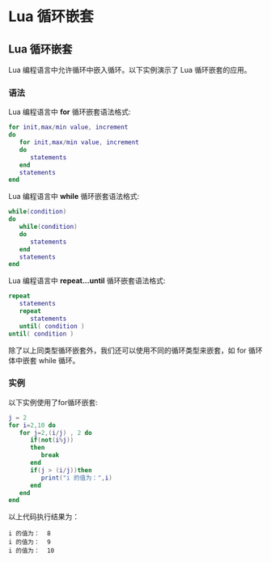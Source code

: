 # Lua 循环嵌套

## Lua 循环嵌套

Lua 编程语言中允许循环中嵌入循环。以下实例演示了 Lua 循环嵌套的应用。

### 语法

Lua 编程语言中 **for** 循环嵌套语法格式:

```lua
for init,max/min value, increment
do
   for init,max/min value, increment
   do
      statements
   end
   statements
end
```

Lua 编程语言中 **while** 循环嵌套语法格式:

```lua
while(condition)
do
   while(condition)
   do
      statements
   end
   statements
end
```

Lua 编程语言中 **repeat...until** 循环嵌套语法格式:

```lua
repeat
   statements
   repeat
      statements
   until( condition )
until( condition )
```

除了以上同类型循环嵌套外，我们还可以使用不同的循环类型来嵌套，如 for 循环体中嵌套 while 循环。

### 实例

以下实例使用了for循环嵌套:

```lua
j = 2
for i=2,10 do
   for j=2,(i/j) , 2 do
      if(not(i%j)) 
      then
         break 
      end
      if(j > (i/j))then
         print("i 的值为：",i)
      end
   end
end
```

以上代码执行结果为：

```
i 的值为：	8
i 的值为：	9
i 的值为：	10
```